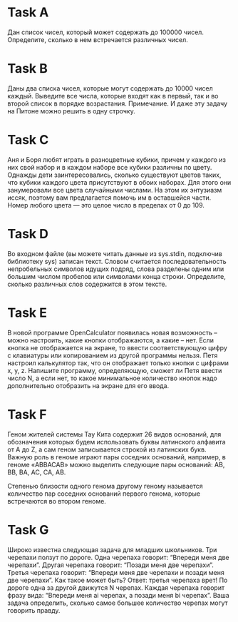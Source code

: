 # Task A

Дан список чисел, который может содержать до 100000 чисел. Определите, сколько в нем встречается различных чисел.

# Task B

Даны два списка чисел, которые могут содержать до 10000 чисел каждый. Выведите все числа, которые входят как в первый, так и во второй список в порядке возрастания. Примечание. И даже эту задачу на Питоне можно решить в одну строчку.

# Task C

Аня и Боря любят играть в разноцветные кубики, причем у каждого из них свой набор и в каждом наборе все кубики различны по цвету. Однажды дети заинтересовались, сколько существуют цветов таких, что кубики каждого цвета присутствуют в обоих наборах. Для этого они занумеровали все цвета случайными числами. На этом их энтузиазм иссяк, поэтому вам предлагается помочь им в оставшейся части. Номер любого цвета — это целое число в пределах от 0 до 109.

# Task D

Во входном файле (вы можете читать данные из sys.stdin, подключив библиотеку sys) записан текст. Словом считается последовательность непробельных символов идущих подряд, слова разделены одним или большим числом пробелов или символами конца строки. Определите, сколько различных слов содержится в этом тексте.

# Task E

В новой программе OpenCalculator появилась новая возможность – можно настроить, какие кнопки отображаются, а какие – нет. Если кнопка не отображается на экране, то ввести соответствующую цифру с клавиатуры или копированием из другой программы нельзя. Петя настроил калькулятор так, что он отображает только кнопки с цифрами x, y, z. Напишите программу, определяющую, сможет ли Петя ввести число N, а если нет, то какое минимальное количество кнопок надо дополнительно отобразить на экране для его ввода.

# Task F

Геном жителей системы Тау Кита содержит 26 видов оснований, для обозначения которых будем использовать буквы латинского алфавита от A до Z, а сам геном записывается строкой из латинских букв. Важную роль в геноме играют пары соседних оснований, например, в геноме «ABBACAB» можно выделить следующие пары оснований: AB, BB, BA, AC, CA, AB.

Степенью близости одного генома другому геному называется количество пар соседних оснований первого генома, которые встречаются во втором геноме.

# Task G

Широко известна следующая задача для младших школьников. Три черепахи ползут по дороге. Одна черепаха говорит: “Впереди меня две черепахи”. Другая черепаха говорит: “Позади меня две черепахи”. Третья черепаха говорит: “Впереди меня две черепахи и позади меня две черепахи”. Как такое может быть? Ответ: третья черепаха врет! По дороге одна за другой движутся N черепах. Каждая черепаха говорит фразу вида: “Впереди меня ai черепах, а позади меня bi черепах”. Ваша задача определить, сколько самое большее количество черепах могут говорить правду.
